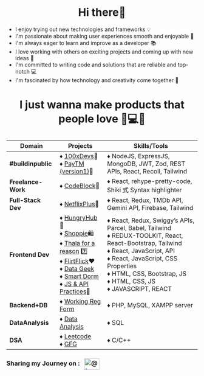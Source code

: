 <h1 align="center">Hi there👋</h1>


- I enjoy trying out new technologies and frameworks 💡
- I'm passionate about making user experiences smooth and enjoyable 🌟
- I'm always eager to learn and improve as a developer 📚
- I love working with others on exciting projects and coming up with new ideas 🚀
- I'm committed to writing code and solutions that are reliable and top-notch 💻
- I'm fascinated by how technology and creativity come together 🎨

# <p align="center">I just wanna make products that people love 💖💻✨ </p>

| Domain                                        | Projects                                                                                              | Skills/Tools |
|--------------------------                     |-------------------------------------------------------                                                | ---------------
| **#buildinpublic**                            | ♦ [100xDevs](https://github.com/aniketsinha2002/100xDevs)🚀 <br> ♦ [PayTM (version1)](https://github.com/aniketsinha2002/100xDevs/tree/main/paytm)💸                                          | ♦ NodeJS, ExpressJS, MongoDB, JWT, Zod, REST APIs, React, Recoil, Tailwind 
| **Freelance-Work**                            |    ♦ [CodeBlock](https://github.com/aniketsinha2002/codeblock)📱                                       |  ♦ React, rehype-pretty-code, Shiki 式 Syntax highlighter
| **Full-Stack Dev**                            |    ♦ [NetflixPlus](https://github.com/aniketsinha2002/NetflixGPT)🍿                                   |  ♦ React, Redux, TMDb API, Gemini API, Firebase, Tailwind 
| **Frontend Dev**                              | ♦ [HungryHub](https://github.com/aniketsinha2002/HungryHub)🍔 <br> ♦ [Shoppie](https://github.com/aniketsinha2002/Shoppie)🛍️ <br> ♦ [Thala for a reason](https://github.com/aniketsinha2002/Thala-For-A-Reason) 7️⃣  <br> ♦ [FlirtFlick](https://github.com/aniketsinha2002/FlirtFlick)❤️ <br> ♦ [Data Geek](https://github.com/aniketsinha2002/DataGeek)   <br> ♦ [Smart Dorm](https://github.com/aniketsinha2002/smartdorm.github.io) <br> ♦ [JS & API Practices](https://github.com/aniketsinha2002/Javascript-and-API-practices)🐛 |  ♦ React, Redux, Swiggy’s APIs, Parcel, Babel, Tailwind <br> ♦ REDUX-TOOLKIT, React, React-Bootstrap, Tailwind <br> ♦ React, JavaScript, API <br> ♦ React, JavaScript, CSS Properties <br> ♦ HTML, CSS, Bootstrap, JS <br> ♦ HTML, CSS, JS <br> ♦ JAVASCRIPT, REACT 
| **Backend+DB**                            | ♦ [Working Reg Form](https://github.com/aniketsinha2002/Working-Registration-Form)  | ♦ PHP, MySQL, XAMPP server
| **DataAnalysis**                                  | ♦ [Data Analysis](https://github.com/aniketsinha2002/SQL_Data_Analysis_CENSUS2011)    | ♦ SQL 
| **DSA**                                 | ♦ [Leetcode](https://leetcode.com/aniketsinha2002/)  <br> ♦ [GFG](https://auth.geeksforgeeks.org/user/decodersinha)                                                                                  | ♦ C/C++


<h3 align="left">
Sharing my Journey on :
&nbsp;&nbsp;<a href="https://twitter.com/Aniket_16May" target="blank"><img align="center" src="https://raw.githubusercontent.com/rahuldkjain/github-profile-readme-generator/master/src/images/icons/Social/twitter.svg" alt="@truptimane9" height="30" width="40" /></a>
</h3>

